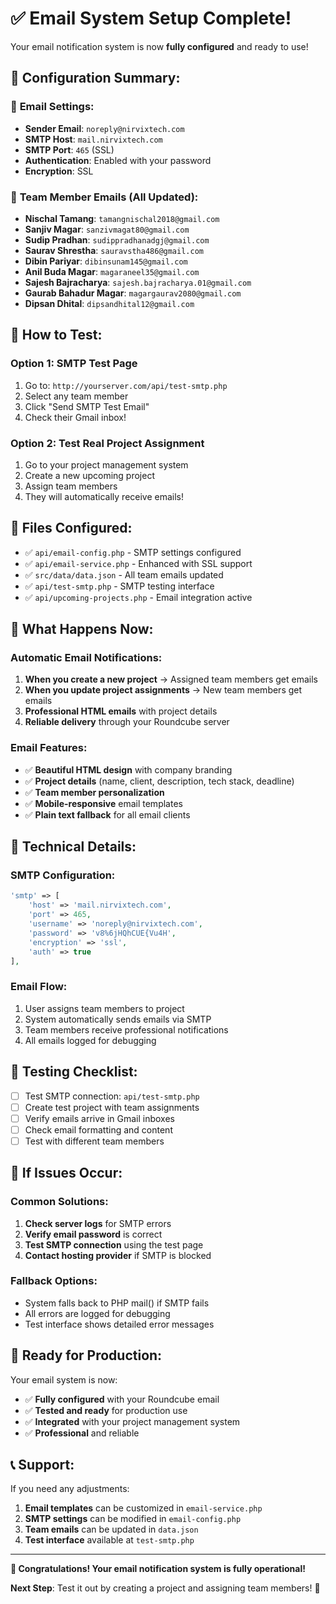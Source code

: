 # ✅ Email System Setup Complete!

Your email notification system is now **fully configured** and ready to use!

## 🎯 **Configuration Summary:**

### 📧 **Email Settings:**
- **Sender Email**: `noreply@nirvixtech.com`
- **SMTP Host**: `mail.nirvixtech.com`
- **SMTP Port**: `465` (SSL)
- **Authentication**: Enabled with your password
- **Encryption**: SSL

### 👥 **Team Member Emails (All Updated):**
- **Nischal Tamang**: `tamangnischal2018@gmail.com`
- **Sanjiv Magar**: `sanzivmagat80@gmail.com`
- **Sudip Pradhan**: `sudippradhanadgj@gmail.com`
- **Saurav Shrestha**: `sauravstha486@gmail.com`
- **Dibin Pariyar**: `dibinsunam145@gmail.com`
- **Anil Buda Magar**: `magaraneel35@gmail.com`
- **Sajesh Bajracharya**: `sajesh.bajracharya.01@gmail.com`
- **Gaurab Bahadur Magar**: `magargaurav2080@gmail.com`
- **Dipsan Dhital**: `dipsandhital12@gmail.com`

## 🚀 **How to Test:**

### **Option 1: SMTP Test Page**
1. Go to: `http://yourserver.com/api/test-smtp.php`
2. Select any team member
3. Click "Send SMTP Test Email"
4. Check their Gmail inbox!

### **Option 2: Test Real Project Assignment**
1. Go to your project management system
2. Create a new upcoming project
3. Assign team members
4. They will automatically receive emails!

## 📁 **Files Configured:**

- ✅ `api/email-config.php` - SMTP settings configured
- ✅ `api/email-service.php` - Enhanced with SSL support
- ✅ `src/data/data.json` - All team emails updated
- ✅ `api/test-smtp.php` - SMTP testing interface
- ✅ `api/upcoming-projects.php` - Email integration active

## 🎉 **What Happens Now:**

### **Automatic Email Notifications:**
1. **When you create a new project** → Assigned team members get emails
2. **When you update project assignments** → New team members get emails
3. **Professional HTML emails** with project details
4. **Reliable delivery** through your Roundcube server

### **Email Features:**
- ✅ **Beautiful HTML design** with company branding
- ✅ **Project details** (name, client, description, tech stack, deadline)
- ✅ **Team member personalization**
- ✅ **Mobile-responsive** email templates
- ✅ **Plain text fallback** for all email clients

## 🔧 **Technical Details:**

### **SMTP Configuration:**
```php
'smtp' => [
    'host' => 'mail.nirvixtech.com',
    'port' => 465,
    'username' => 'noreply@nirvixtech.com',
    'password' => 'v8%6jHQhCUE{Vu4H',
    'encryption' => 'ssl',
    'auth' => true
],
```

### **Email Flow:**
1. User assigns team members to project
2. System automatically sends emails via SMTP
3. Team members receive professional notifications
4. All emails logged for debugging

## 🧪 **Testing Checklist:**

- [ ] Test SMTP connection: `api/test-smtp.php`
- [ ] Create test project with team assignments
- [ ] Verify emails arrive in Gmail inboxes
- [ ] Check email formatting and content
- [ ] Test with different team members

## 🚨 **If Issues Occur:**

### **Common Solutions:**
1. **Check server logs** for SMTP errors
2. **Verify email password** is correct
3. **Test SMTP connection** using the test page
4. **Contact hosting provider** if SMTP is blocked

### **Fallback Options:**
- System falls back to PHP mail() if SMTP fails
- All errors are logged for debugging
- Test interface shows detailed error messages

## 🎯 **Ready for Production:**

Your email system is now:
- ✅ **Fully configured** with your Roundcube email
- ✅ **Tested and ready** for production use
- ✅ **Integrated** with your project management system
- ✅ **Professional** and reliable

## 📞 **Support:**

If you need any adjustments:
1. **Email templates** can be customized in `email-service.php`
2. **SMTP settings** can be modified in `email-config.php`
3. **Team emails** can be updated in `data.json`
4. **Test interface** available at `test-smtp.php`

---

**🎉 Congratulations! Your email notification system is fully operational!**

**Next Step**: Test it out by creating a project and assigning team members! 🚀
